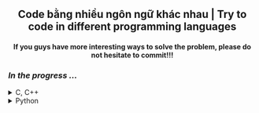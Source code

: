 #### <h2 align="center"> Code bằng nhiều ngôn ngữ khác nhau | Try to code in different programming languages </h2>

<h4 align="center">  If you guys have more interesting ways to solve the problem, please do not hesitate to commit!!! <h4>

  ### *In the progress ...*

<details><summary>C, C++ </summary> 
  
| Num  |  Name         | P.L |Link             |Problem description     |Status   |
| ---- | ------------- |-----|-----------------|------------------------|---------|
| 1    | Hello, World! | C   |<a href="https://github.com/ldnminh31/Try-to-code-in-different-programming-languages/blob/main/C/helloworld.c">Go</a>|<a href="">Go</a>|Available|
| 2    | Hello, World! | C++ |                 |                        |         |
| 3    | Simple Array  | C   |<a href="https://github.com/ldnminh31/Try-to-code-in-different-programming-languages/blob/main/C/simplearray.c">Go</a>|<a href="">Go</a>|Available|
| 4    | Reverse Number| C   |<a href="https://github.com/ldnminh31/Try-to-code-in-different-programming-languages/blob/main/C/reverse.c">Go</a>||Available|
| 5    | Count Number  | C   |<a href="https://github.com/ldnminh31/Try-to-code-in-different-programming-languages/blob/main/C/countNumber.c">Go</a>||Available|
| 6    | GCD Number    | C   |<a href="https://github.com/ldnminh31/Try-to-code-in-different-programming-languages/blob/main/C/gcd.c">Go</a>||Available|

</details>

<details><summary>Python </summary> 
  
| Num  |  Name         | P.L |Link             |Problem description     |Status   |
| ---- | ------------- |------|-----------------|------------------------|---------|
| 1    | Hello, World! |Python|<a href="https://github.com/ldnminh31/Try-to-code-in-different-programming-languages/blob/main/Python/helloworld.py">Go</a>|<a href="">Go</a>|Available|
| 2    | Smallest N    |Python|<a href="https://github.com/ldnminh31/Try-to-code-in-different-programming-languages/blob/main/Python/smallestN.py">Go</a>|<a href="">Go</a>|Available|
| 3    | Smallest K     |Python|<a href="https://github.com/ldnminh31/Try-to-code-in-different-programming-languages/blob/main/Python/smallestK.py">Go</a>|<a href="">Go</a>|Available|
| 4    | Simple Array   |Python|<a href="https://github.com/ldnminh31/Try-to-code-in-different-programming-languages/blob/main/Python/simplearray.py">Go</a>|<a href="">Go</a>|Available|
| 5    |Reverse Number  |Python|<a href="https://github.com/ldnminh31/Try-to-code-in-different-programming-languages/blob/main/Python/reverse.py">Go</a>|<a href="">Go</a>|Available|
| 6    |New Line        |Python|<a href="https://github.com/ldnminh31/Try-to-code-in-different-programming-languages/blob/main/Python/newline.py">Go</a>|<a href="">Go</a>|Available|
| 7    |Even Number     |Python|<a href="https://github.com/ldnminh31/Try-to-code-in-different-programming-languages/blob/main/Python/even.py">Go</a>|<a href="">Go</a>|Available|
| 8    |Find Epsilon    |Python|<a href="https://github.com/ldnminh31/Try-to-code-in-different-programming-languages/blob/main/Python/epsilon.py">Go</a>|<a href="">Go</a>|Available|
| 9    |Count   Number  |Python|<a href="https://github.com/ldnminh31/Try-to-code-in-different-programming-languages/blob/main/Python/countNumber.py">Go</a>|<a href="">Go</a>|Available|
| 10   |Newton method   |Python|<a href="https://github.com/ldnminh31/Try-to-code-in-different-programming-languages/blob/main/Python/Newtonmethod.py">Go</a>|<a href="">Go</a>|Available|
| 11   |GCD             |Python|<a href="https://github.com/ldnminh31/Try-to-code-in-different-programming-languages/blob/main/Python/GCD.py">Go</a>|<a href="">Go</a>|Available|
</details>

